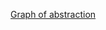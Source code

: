 [Graph of abstraction](https://github.com/alexfilimon/swift-analytics/blob/master/img/AnalyticsLayer-3.png)